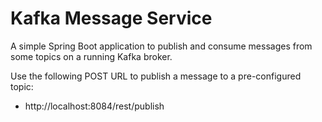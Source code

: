 # Kafka Message Service
A simple Spring Boot application to publish and consume messages from some topics on a running Kafka broker.

Use the following POST URL to publish a message to a pre-configured topic:
- http://localhost:8084/rest/publish
